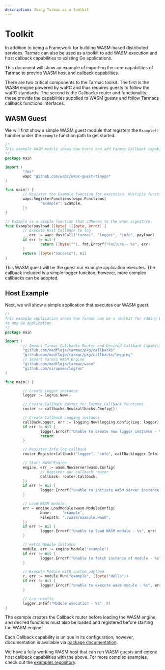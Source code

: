 ```yaml
---
description: Using Tarmac as a toolkit
---
```


# Toolkit

In addition to being a Framework for building WASM-based distributed services, Tarmac can also be used as a toolkit to add WASM execution and host callback capabilities to existing Go applications. 

This document will show an example of importing the core capabilities of Tarmac to provide WASM host and callback capabilities.

There are two critical components to the Tarmac toolkit. The first is the WASM engine powered by waPC and thus requires guests to follow the waPC standards. The second is the Callbacks router and functionality; these provide the capabilities supplied to WASM guests and follow Tarmacs callback functions interfaces.

## WASM Guest

We will first show a simple WASM guest module that registers the `Example()` handler under the `example` function path to get started.

```go
/*
This example WASM module shows how Users can add tarmac Callback capabilities to any Go host.
*/
package main

import (
        "fmt"
        wapc "github.com/wapc/wapc-guest-tinygo"
)

func main() {
        // Register the Example function for execution. Multiple functions can be registered with different call names.
        wapc.RegisterFunctions(wapc.Functions{
                "example": Example,
        })
}

// Example is a simple function that adheres to the wapc signature.
func Example(payload []byte) ([]byte, error) {
        // Execute Host Callback to log
        _, err := wapc.HostCall("tarmac", "logger", "info", payload)
        if err != nil {
                return []byte(""), fmt.Errorf("Failure - %s", err)
        }
        return []byte("Success"), nil
}
```

This WASM guest will be the guest our example application executes. The callback included is a simple logger function; however, more complex callbacks can be adopted.

## Host Example

Next, we will show a simple application that executes our WASM guest.

```go
/*
This example application shows how Tarmac can be a toolkit for adding WASM capabilities and host callback capabilities
to any Go application.
*/
package main

import (
        // Import Tarmac Callbacks Router and Desired Callback Capabilities
        "github.com/madflojo/tarmac/pkg/callbacks"
        "github.com/madflojo/tarmac/pkg/callbacks/logging"
        // Import Tarmac WASM Engine
        "github.com/madflojo/tarmac/wasm"
        "github.com/sirupsen/logrus"
)

func main() {

        // Create Logger instance
        logger := logrus.New()

        // Create Callback Router for Tarmac Callback functions
        router := callbacks.New(callbacks.Config{})

        // Create Callback Logging instance
        callBackLogger, err := logging.New(logging.Config{Log: logger})
        if err != nil {
                logger.Errorf("Unable to create new logger instance - %s", err)
                return
        }

        // Register Info log callback
        router.RegisterCallback("logger", "info", callBackLogger.Info)

        // Start WASM Engine
        engine, err := wasm.NewServer(wasm.Config{
                // Register our callback router
                Callback: router.Callback,
        })
        if err != nil {
                logger.Errorf("Unable to initiate WASM server instance - %s", err)
        }

        // Load WASM module
        err = engine.LoadModule(wasm.ModuleConfig{
                Name:     "example",
                Filepath: "./wasm/example.wasm",
        })
        if err != nil {
                logger.Errorf("Unable to load WASM module - %s", err)
        }

        // Fetch Module instance
        module, err := engine.Module("example")
        if err != nil {
                logger.Errorf("Unable to fetch instance of module - %s", err)
        }

        // Execute Module with custom payload
        r, err := module.Run("example", []byte("Hello"))
        if err != nil {
                logger.Errorf("Unable to execute wasm module - %s", err)
        }

        // Log results
        logger.Infof("Module execution - %s", r)
}
```

The example creates the Callback router before loading the WASM engine, and desired functions must also be loaded and registered before starting the WASM engine.

Each Callback capability is unique in its configuration; however, documentation is available via [package documentation](https://pkg.go.dev/github.com/madflojo/tarmac/pkg/callbacks).

We have a fully working WASM host that can run WASM guests and extend host callback capabilities with the above. For more complex examples, check out the [examples repository](https://github.com/madflojo/tarmac/tree/master/example).
